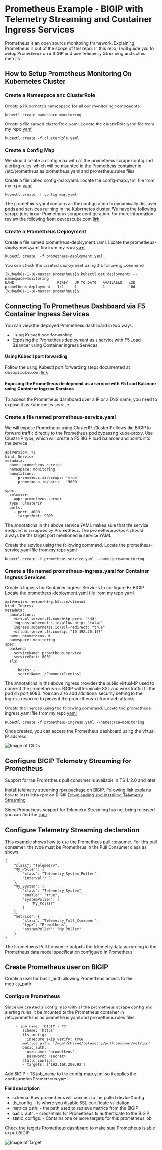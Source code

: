 # Prometheus Example - BIGIP with Telemetry Streaming and Container Ingress Services
Prometheus is an open source monitoring framework. Explaining Prometheus is out of the scope of this repo. In this repo, I will guide you to setup Prometheus on a BIGIP and use Telemetry Streaming and collect metrics

## How to Setup Prometheus Monitoring On Kubernetes Cluster

### Create a Namespace and ClusterRole
Create a Kubernetes namespace for all our monitoring components
```
kubectl create namespace monitoring
```
Create a file named clusterRole.yaml. Locate the clusterRole.yaml file from my repo [yaml](https://github.com/mdditt2000/prometheus/blob/master/clusterRole.yaml)
```
kubectl create -f clusterRole.yaml
```
### Create a Config Map
We should create a config map with all the prometheus scrape config and alerting rules, which will be mounted to the Prometheus container in /etc/prometheus as prometheus.yaml and prometheus.rules files

Create a file called config-map.yaml. Locate the config-map.yaml file from my repo [yaml](https://github.com/mdditt2000/prometheus/blob/master/config-map.yaml)
```
kubectl create -f config-map.yaml
```
The prometheus.yaml contains all the configuration to dynamically discover pods and services running in the Kubernetes cluster. We have the following scrape jobs in our Prometheus scrape configuration. For more information review the following from devopscube.com [link](https://devopscube.com/setup-prometheus-monitoring-on-kubernetes/)

### Create a Prometheus Deployment
Create a file named prometheus-deployment.yaml. Locate the prometheus-deployment.yaml file from my repo [yaml](https://github.com/mdditt2000/prometheus/blob/master/prometheus-deployment.yaml)
```
kubectl create  -f prometheus-deployment.yaml
```
You can check the created deployment using the following command
```
[kube@k8s-1-18-master prometheus]$ kubectl get deployments --namespace=monitoring
NAME                    READY   UP-TO-DATE   AVAILABLE   AGE
prometheus-deployment   1/1     1            1           10d
[kube@k8s-1-18-master prometheus]$
```
## Connecting To Prometheus Dashboard via F5 Container Ingress Services

You can view the deployed Prometheus dashboard in two ways.

* Using Kubectl port forwarding
* Exposing the Prometheus deployment as a service with F5 Load Balancer using Container Ingress Services

#### Using Kubectl port forwarding

Follow the using Kubectl port forwarding steps documented at devopscube.com [link](https://devopscube.com/setup-prometheus-monitoring-on-kubernetes/)

#### Exposing the Prometheus deployment as a service with F5 Load Balancer using Container Ingress Services

To access the Prometheus dashboard over a IP or a DNS name, you need to expose it as Kubernetes service.

### Create a file named prometheus-service.yaml
We will expose Prometheus using ClusterIP. ClusterIP allows the BIGIP to forward traffic directly to the Prometheus pod bypassing kube-proxy. Use ClusterIP type, which will create a F5 BIGIP load balancer and points it to the service
```
apiVersion: v1
kind: Service
metadata:
  name: prometheus-service
  namespace: monitoring
  annotations:
      prometheus.io/scrape: 'true'
      prometheus.io/port:   '9090'
  
spec:
  selector: 
    app: prometheus-server
  type: ClusterIP 
  ports:
    - port: 8080
      targetPort: 9090
```
The annotations in the above service YAML makes sure that the service endpoint is scrapped by Prometheus. The prometheus.io/port should always be the target port mentioned in service YAML

Create the service using the following command. Locate the prometheus-service.yaml file from my repo [yaml](https://github.com/mdditt2000/prometheus/blob/master/prometheus-service.yaml)
```
Kubectl create -f prometheus-service.yaml --namespace=monitoring
```
### Create a file named prometheus-ingress.yaml for Container Ingress Services
Create a Ingress for Container Ingress Services to configure F5 BIGIP Locate the prometheus-deployment.yaml file from my repo [yaml](https://github.com/mdditt2000/prometheus/blob/master/prometheus-deployment.yaml)
```
apiVersion: networking.k8s.io/v1beta1
kind: Ingress
metadata: 
  annotations: 
    virtual-server.f5.com/http-port: "443"
    ingress.kubernetes.io/allow-http: "false"
    ingress.kubernetes.io/ssl-redirect: "true"
    virtual-server.f5.com/ip: "10.192.75.107"
  name: prometheus-ui
  namespace: monitoring
spec: 
  backend: 
    serviceName: prometheus-service
    servicePort: 8080
  tls: 
    - 
      hosts: ~
      secretName: /Common/clientssl
```
The annotations in the above Ingress provides the public virtual-IP used to connect the prometheus-ui. BIGIP will terminate SSL and work traffic to the pod on port 8080. You can also add additional security setting to the Ingress resource to prevent the prometheus-ui from web attacks.

Create the Ingress using the following command. Locate the prometheus-ingress.yaml file from my repo [yaml](https://github.com/mdditt2000/prometheus/blob/master/prometheus-ingress.yaml)
```
Kubectl create -f prometheus-ingress.yaml --namespace=monitoring
```
Once created, you can access the Prometheus dashboard using the virtual IP address 

![Image of CRDs](https://github.com/mdditt2000/prometheus/blob/master/diagrams/2020-05-11_16-28-32.png)

## Configure BIGIP Telemetry Streaming for Prometheus

Support for the Prometheus pull consumer is available in TS 1.12.0 and later

Install telemetry streaming rpm package on BIGIP. Following link explains how to install the rpm on BIGIP [Downloading and installing Telemetry Streaming](https://clouddocs.f5.com/products/extensions/f5-telemetry-streaming/latest/installation.html)

Since Prometheus support for Telemetry Streaming has not being released you can find the [rpm](https://github.com/mdditt2000/prometheus/blob/master/rpm/f5-telemetry-1.12.0-1.noarch.rpm)

## Configure Telemetry Streaming declaration
This example shows how to use the Prometheus pull consumer. For this pull consumer, the type
must be Prometheus in the Pull Consumer class as shown
```
{
    "class": "Telemetry",
    "My_Poller": {
        "class": "Telemetry_System_Poller",
        "interval": 0
    },
    "My_System": {
        "class": "Telemetry_System",
        "enable": "true",
        "systemPoller": [
            "My_Poller"
        ]
    },
    "metrics": {
        "class": "Telemetry_Pull_Consumer",
        "type": "Prometheus",
        "systemPoller": "My_Poller"
    }
}
```
The Prometheus Pull Consumer outputs the telemetry data according to the Prometheus data
model specification configured in Prometheus

## Create Prometheus user on BIGIP
Create a user for basic_auth allowing Prometheus access to the metrics_path

### Configure Prometheus
Since we created a config map with all the prometheus scrape config and alerting rules, it be mounted to the Prometheus container in /etc/prometheus as prometheus.yaml and prometheus.rules files.

``` 
     - job_name: 'BIGIP - TS'
        scheme: 'https'
        tls_config:
          insecure_skip_verify: true
        metrics_path: '/mgmt/shared/telemetry/pullconsumer/metrics'
        basic_auth:
          username: 'prometheus'
          password: <secret>
        static_configs:
        - targets: ['192.168.200.92']
```
Add BIGIP - TS job_name to the config-map.yaml so it applies the configuration Prometheus.yaml

**Field description**
* schema: How prometheus will connect to the polled deviceConfig
* tls_config: - Is where you  disable SSL certificate validation
* metrics path:  - the path used to retrieve metrics from the BIGIP 
* basic_auth: - credentials for Prometheus to authenticate to the BIGIP
* static_configs: - Contains one or more targets for this prometheus job

Check the targets Prometheus dashboard to make sure Prometheus is able to pull BIGIP 

![Image of Target](https://github.com/mdditt2000/prometheus/blob/master/diagrams/2020-05-12_14-52-08.png)

